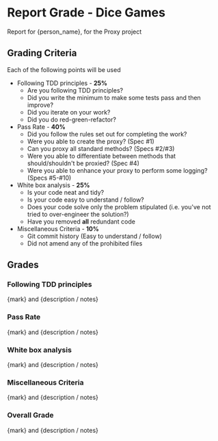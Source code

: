 # Report Grade - Dice Games

Report for {person_name}, for the Proxy project

## Grading Criteria

Each of the following points will be used
* Following TDD principles - **25%**
  * Are you following TDD principles?
  * Did you write the minimum to make some tests pass and then improve?
  * Did you iterate on your work?
  * Did you do red-green-refactor?
* Pass Rate - **40%**
  * Did you follow the rules set out for completing the work?
  * Were you able to create the proxy? (Spec #1)
  * Can you proxy all standard methods? (Specs #2/#3)
  * Were you able to differentiate between methods that should/shouldn't be proxied? (Spec #4)
  * Were you able to enhance your proxy to perform some logging? (Specs #5-#10)
* White box analysis - **25%**
  * Is your code neat and tidy?
  * Is your code easy to understand / follow?
  * Does your code solve only the problem stipulated (i.e. you've not tried to over-engineer the solution?)
  * Have you removed **all** redundant code
* Miscellaneous Criteria - **10%**
  * Git commit history (Easy to understand / follow)
  * Did not amend any of the prohibited files

## Grades

### Following TDD principles

{mark} and {description / notes}

### Pass Rate

{mark} and {description / notes}

### White box analysis

{mark} and {description / notes}

### Miscellaneous Criteria

{mark} and {description / notes}

### Overall Grade

{mark} and {description / notes}
